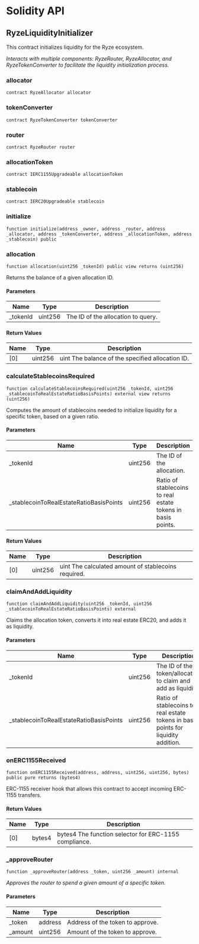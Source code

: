 # Solidity API

## RyzeLiquidityInitializer

This contract initializes liquidity for the Ryze ecosystem.

_Interacts with multiple components: RyzeRouter, RyzeAllocator, and RyzeTokenConverter to facilitate the liquidity initialization process._

### allocator

```solidity
contract RyzeAllocator allocator
```

### tokenConverter

```solidity
contract RyzeTokenConverter tokenConverter
```

### router

```solidity
contract RyzeRouter router
```

### allocationToken

```solidity
contract IERC1155Upgradeable allocationToken
```

### stablecoin

```solidity
contract IERC20Upgradeable stablecoin
```

### initialize

```solidity
function initialize(address _owner, address _router, address _allocator, address _tokenConverter, address _allocationToken, address _stablecoin) public
```

### allocation

```solidity
function allocation(uint256 _tokenId) public view returns (uint256)
```

Returns the balance of a given allocation ID.

#### Parameters

| Name | Type | Description |
| ---- | ---- | ----------- |
| _tokenId | uint256 | The ID of the allocation to query. |

#### Return Values

| Name | Type | Description |
| ---- | ---- | ----------- |
| [0] | uint256 | uint The balance of the specified allocation ID. |

### calculateStablecoinsRequired

```solidity
function calculateStablecoinsRequired(uint256 _tokenId, uint256 _stablecoinToRealEstateRatioBasisPoints) external view returns (uint256)
```

Computes the amount of stablecoins needed to initialize liquidity for a specific token, based on a given ratio.

#### Parameters

| Name | Type | Description |
| ---- | ---- | ----------- |
| _tokenId | uint256 | The ID of the allocation. |
| _stablecoinToRealEstateRatioBasisPoints | uint256 | Ratio of stablecoins to real estate tokens in basis points. |

#### Return Values

| Name | Type | Description |
| ---- | ---- | ----------- |
| [0] | uint256 | uint The calculated amount of stablecoins required. |

### claimAndAddLiquidity

```solidity
function claimAndAddLiquidity(uint256 _tokenId, uint256 _stablecoinToRealEstateRatioBasisPoints) external
```

Claims the allocation token, converts it into real estate ERC20, and adds it as liquidity.

#### Parameters

| Name | Type | Description |
| ---- | ---- | ----------- |
| _tokenId | uint256 | The ID of the token/allocation to claim and add as liquidity. |
| _stablecoinToRealEstateRatioBasisPoints | uint256 | Ratio of stablecoins to real estate tokens in basis points for liquidity addition. |

### onERC1155Received

```solidity
function onERC1155Received(address, address, uint256, uint256, bytes) public pure returns (bytes4)
```

ERC-1155 receiver hook that allows this contract to accept incoming ERC-1155 transfers.

#### Return Values

| Name | Type | Description |
| ---- | ---- | ----------- |
| [0] | bytes4 | bytes4 The function selector for ERC-1155 compliance. |

### _approveRouter

```solidity
function _approveRouter(address _token, uint256 _amount) internal
```

_Approves the router to spend a given amount of a specific token._

#### Parameters

| Name | Type | Description |
| ---- | ---- | ----------- |
| _token | address | Address of the token to approve. |
| _amount | uint256 | Amount of the token to approve. |

